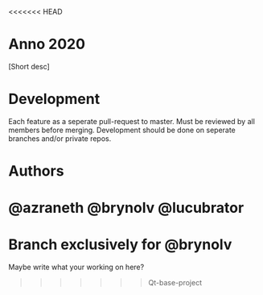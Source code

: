 <<<<<<< HEAD
# Anno 2020
[Short desc]

# Development
Each feature as a seperate pull-request to master. Must be reviewed by all members before merging. Development should be done on seperate branches and/or private repos.

# Authors
@azraneth
@brynolv
@lucubrator
=======
# Branch exclusively for @brynolv
Maybe write what your working on here?
>>>>>>> Qt-base-project
